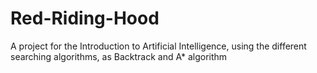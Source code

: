 # Red-Riding-Hood

A project for the Introduction to Artificial Intelligence, using the different searching algorithms, as Backtrack and A* algorithm
